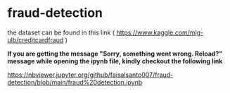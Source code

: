 # fraud-detection

the dataset can be found in this link ( https://www.kaggle.com/mlg-ulb/creditcardfraud )

**If you are getting the message "Sorry, something went wrong. Reload?" message while opening the ipynb file, kindly checkout the following link**

  https://nbviewer.jupyter.org/github/faisalsanto007/fraud-detection/blob/main/fraud%20detection.ipynb 
